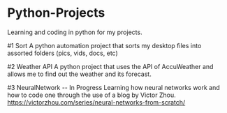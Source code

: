 # Python-Projects
Learning and coding in python for my projects.

#1 Sort 
A python automation project that sorts my desktop files into assorted folders (pics, vids, docs, etc)

#2 Weather API
A python project that uses the API of AccuWeather and allows me to find out the weather and its forecast.

#3 NeuralNetwork -- In Progress
Learning how neural networks work and how to code one through the use of a blog by Victor Zhou. 
https://victorzhou.com/series/neural-networks-from-scratch/
